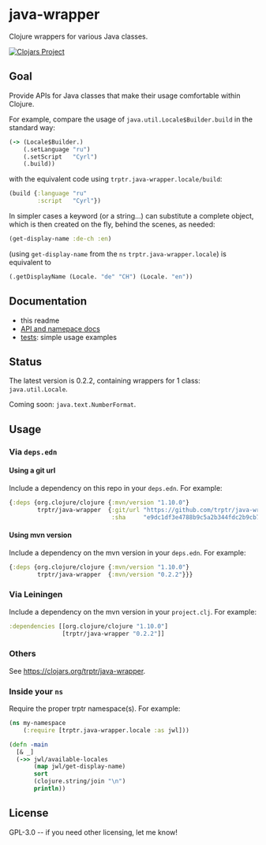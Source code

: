# java-wrapper

Clojure wrappers for various Java classes.

[![Clojars Project](https://img.shields.io/clojars/v/trptr/java-wrapper.svg)](https://clojars.org/trptr/java-wrapper)

## Goal

Provide APIs for Java classes that make their usage comfortable within Clojure.

For example, compare the usage of `java.util.Locale$Builder.build` in the standard way:

```clojure
(-> (Locale$Builder.)
    (.setLanguage "ru")
    (.setScript   "Cyrl")
    (.build))
```
with the equivalent code using `trptr.java-wrapper.locale/build`:

```clojure
(build {:language "ru"
        :script   "Cyrl"})
```

In simpler cases a keyword (or a string...) can substitute a complete object, which is then created on the fly,
behind the scenes, as needed:

```clojure
(get-display-name :de-ch :en)
```

(using `get-display-name` from the `ns` `trptr.java-wrapper.locale`) is equivalent to

```clojure
(.getDisplayName (Locale. "de" "CH") (Locale. "en"))
```

## Documentation

* this readme
* [API and namepace docs](http://trptr.github.io/java-wrapper/index.html)
* [tests](test/trptr/java_wrapper): simple usage examples


## Status

The latest version is 0.2.2, containing wrappers for 1 class: `java.util.Locale`.

Coming soon: `java.text.NumberFormat`.


## Usage

### Via `deps.edn`

#### Using a git url

Include a dependency on this repo in your `deps.edn`. For example:

```clojure
{:deps {org.clojure/clojure {:mvn/version "1.10.0"}
        trptr/java-wrapper  {:git/url "https://github.com/trptr/java-wrapper.git"
                             :sha     "e9dc1df3e4788b9c5a2b344fdc2b9cb71763e29f"}}}
```

#### Using mvn version

Include a dependency on the mvn version in your `deps.edn`. For example:

```clojure
{:deps {org.clojure/clojure {:mvn/version "1.10.0"}
        trptr/java-wrapper  {:mvn/version "0.2.2"}}}
```
### Via Leiningen

Include a dependency on the mvn version in your `project.clj`. For example:

```clojure
:dependencies [[org.clojure/clojure "1.10.0"]
               [trptr/java-wrapper "0.2.2"]]
```

### Others

See https://clojars.org/trptr/java-wrapper.

### Inside your `ns`

Require the proper trptr namespace(s). For example:

```clojure
(ns my-namespace
    (:require [trptr.java-wrapper.locale :as jwl]))

(defn -main
  [& _]
  (->> jwl/available-locales
       (map jwl/get-display-name)
       sort
       (clojure.string/join "\n")
       println))
```

## License

GPL-3.0 -- if you need other licensing, let me know!
